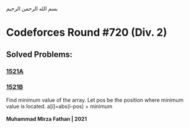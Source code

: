 بسم الله الرحمن الرحيم
<br />
# Codeforces Round #720 (Div. 2)
## Solved Problems:
### [1521A](https://codeforces.com/contest/1521/problem/A)
### [1521B](https://codeforces.com/contest/1521/problem/B)
Find minimum value of the array. Let pos be the position where minimum value is located.
a[i]=abs(i-pos) + minimum
<br/><br/>
**Muhammad Mirza Fathan | 2021**
